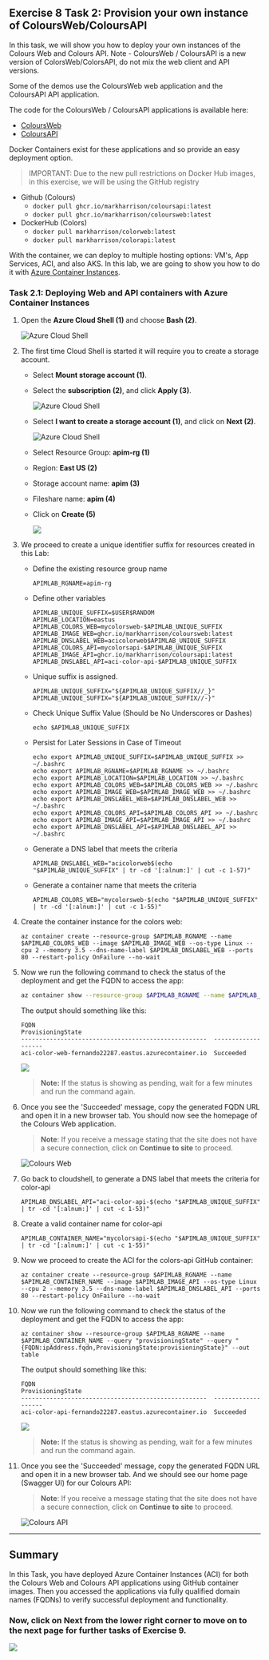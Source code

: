 ## Exercise 8 Task 2: Provision your own instance of ColoursWeb/ColoursAPI

In this task, we will show you how to deploy your own instances of the Colours Web and Colours API. Note - ColoursWeb / ColoursAPI is a new version of ColorsWeb/ColorsAPI, do not mix the web client and API versions.

Some of the demos use the ColoursWeb web application and the ColoursAPI API application. 

The code for the ColoursWeb / ColoursAPI applications is available here:

- [ColoursWeb](https://github.com/markharrison/ColoursWeb)
- [ColoursAPI](https://github.com/markharrison/ColoursAPI)

Docker Containers exist for these applications and so provide an easy deployment option.

> IMPORTANT: Due to the new pull restrictions on Docker Hub images, in this exercise, we will be using the GitHub registry

- Github (Colours)
  - `docker pull ghcr.io/markharrison/coloursapi:latest`
  - `docker pull ghcr.io/markharrison/coloursweb:latest`
- DockerHub (Colors)
  - `docker pull markharrison/colorweb:latest`
  - `docker pull markharrison/colorapi:latest`

With the container, we can deploy to multiple hosting options: VM's, App Services, ACI, and also AKS. In this lab, we are going to show you how to do it with [Azure Container Instances](https://docs.microsoft.com/en-us/azure/container-instances/).

### Task 2.1: Deploying Web and API containers with Azure Container Instances

1. Open the **Azure Cloud Shell (1)** and choose **Bash (2)**.

     ![Azure Cloud Shell](media/p24t2.1p1.png)

1. The first time Cloud Shell is started it will require you to create a storage account.

   - Select **Mount storage account (1)**.
   - Select the **subscription (2)**, and click **Apply (3)**.

     ![Azure Cloud Shell](media/E9T2.1S2.1-0309.png)

   - Select **I want to create a storage account (1)**, and click on **Next (2)**.

     ![Azure Cloud Shell](media/E9T2.1S2.2-0309.png)

   - Select Resource Group: **apim-rg (1)**
   - Region: **East US (2)**
   - Storage account name: **apim<inject key="Deployment ID" enableCopy="false" /> (3)**
   - Fileshare name: **apim (4)**
   - Click on **Create (5)**

       ![](media/p24t2.1p2.png)
   
1. We proceed to create a unique identifier suffix for resources created in this Lab:

   - Define the existing resource group name

     ```
     APIMLAB_RGNAME=apim-rg
     ```

   - Define other variables

     ```
     APIMLAB_UNIQUE_SUFFIX=$USER$RANDOM
     APIMLAB_LOCATION=eastus
     APIMLAB_COLORS_WEB=mycolorsweb-$APIMLAB_UNIQUE_SUFFIX
     APIMLAB_IMAGE_WEB=ghcr.io/markharrison/coloursweb:latest
     APIMLAB_DNSLABEL_WEB=acicolorweb$APIMLAB_UNIQUE_SUFFIX
     APIMLAB_COLORS_API=mycolorsapi-$APIMLAB_UNIQUE_SUFFIX
     APIMLAB_IMAGE_API=ghcr.io/markharrison/coloursapi:latest
     APIMLAB_DNSLABEL_API=aci-color-api-$APIMLAB_UNIQUE_SUFFIX
     ```

   - Unique suffix is assigned.

     ```
     APIMLAB_UNIQUE_SUFFIX="${APIMLAB_UNIQUE_SUFFIX//_}"
     APIMLAB_UNIQUE_SUFFIX="${APIMLAB_UNIQUE_SUFFIX//-}"
     ```

   - Check Unique Suffix Value (Should be No Underscores or Dashes)

     ```
     echo $APIMLAB_UNIQUE_SUFFIX
     ```

   - Persist for Later Sessions in Case of Timeout

     ```
     echo export APIMLAB_UNIQUE_SUFFIX=$APIMLAB_UNIQUE_SUFFIX >> ~/.bashrc
     echo export APIMLAB_RGNAME=$APIMLAB_RGNAME >> ~/.bashrc
     echo export APIMLAB_LOCATION=$APIMLAB_LOCATION >> ~/.bashrc
     echo export APIMLAB_COLORS_WEB=$APIMLAB_COLORS_WEB >> ~/.bashrc
     echo export APIMLAB_IMAGE_WEB=$APIMLAB_IMAGE_WEB >> ~/.bashrc
     echo export APIMLAB_DNSLABEL_WEB=$APIMLAB_DNSLABEL_WEB >> ~/.bashrc
     echo export APIMLAB_COLORS_API=$APIMLAB_COLORS_API >> ~/.bashrc
     echo export APIMLAB_IMAGE_API=$APIMLAB_IMAGE_API >> ~/.bashrc
     echo export APIMLAB_DNSLABEL_API=$APIMLAB_DNSLABEL_API >> ~/.bashrc
     ```

   - Generate a DNS label that meets the criteria

     ```
     APIMLAB_DNSLABEL_WEB="acicolorweb$(echo "$APIMLAB_UNIQUE_SUFFIX" | tr -cd '[:alnum:]' | cut -c 1-57)"
     ```

   - Generate a container name that meets the criteria

     ```
     APIMLAB_COLORS_WEB="mycolorsweb-$(echo "$APIMLAB_UNIQUE_SUFFIX" | tr -cd '[:alnum:]' | cut -c 1-55)"
     ```

1. Create the container instance for the colors web:

      ```  
      az container create --resource-group $APIMLAB_RGNAME --name $APIMLAB_COLORS_WEB --image $APIMLAB_IMAGE_WEB --os-type Linux --cpu 2 --memory 3.5 --dns-name-label $APIMLAB_DNSLABEL_WEB --ports 80 --restart-policy OnFailure --no-wait
      ```

1. Now we run the following command to check the status of the deployment and get the FQDN to access the app:

    ```bash
    az container show --resource-group $APIMLAB_RGNAME --name $APIMLAB_COLORS_WEB --query "{FQDN:ipAddress.fqdn,ProvisioningState:provisioningState}" --out table
    ```

    The output should something like this:

      ```
      FQDN                                                  ProvisioningState
      ----------------------------------------------------  -------------------
      aci-color-web-fernando22287.eastus.azurecontainer.io  Succeeded
      ```

      ![](media/p24t2.1p5.png)

      >**Note:** If the status is showing as pending, wait for a few minutes and run the command again.

1. Once you see the 'Succeeded' message, copy the generated FQDN URL and open it in a new browser tab. You should now see the homepage of the Colours Web application.

   >**Note**: If you receive a message stating that the site does not have a secure connection, click on **Continue to site** to proceed.

      ![Colours Web](media/02.png)

1. Go back to cloudshell, to generate a DNS label that meets the criteria for color-api
  
     ```
     APIMLAB_DNSLABEL_API="aci-color-api-$(echo "$APIMLAB_UNIQUE_SUFFIX" | tr -cd '[:alnum:]' | cut -c 1-53)"
     ```

1. Create a valid container name for color-api

     ```
     APIMLAB_CONTAINER_NAME="mycolorsapi-$(echo "$APIMLAB_UNIQUE_SUFFIX" | tr -cd '[:alnum:]' | cut -c 1-55)"
     ```

1. Now we proceed to create the ACI for the colors-api GitHub container:

   ```
   az container create --resource-group $APIMLAB_RGNAME --name $APIMLAB_CONTAINER_NAME --image $APIMLAB_IMAGE_API --os-type Linux --cpu 2 --memory 3.5 --dns-name-label $APIMLAB_DNSLABEL_API --ports 80 --restart-policy OnFailure --no-wait
   ```

1. Now we run the following command to check the status of the deployment and get the FQDN to access the app:

   ```
   az container show --resource-group $APIMLAB_RGNAME --name $APIMLAB_CONTAINER_NAME --query "provisioningState" --query "{FQDN:ipAddress.fqdn,ProvisioningState:provisioningState}" --out table
   ```

   The output should something like this:

   ```
   FQDN                                                  ProvisioningState
   ----------------------------------------------------  -------------------
   aci-color-api-fernando22287.eastus.azurecontainer.io  Succeeded
   ```

   ![](media/p24t2.1p10.png)

    >**Note:** If the status is showing as pending, wait for a few minutes and run the command again.  

1. Once you see the 'Succeeded' message, copy the generated FQDN URL and open it in a new browser tab. And we should see our home page (Swagger UI) for our Colours API:

   >**Note**: If you receive a message stating that the site does not have a secure connection, click on **Continue to site** to proceed.

   ![Colours API](media/03.png)
---
## Summary

In this Task, you have deployed Azure Container Instances (ACI) for both the Colours Web and Colours API applications using GitHub container images. Then you accessed the applications via fully qualified domain names (FQDNs) to verify successful deployment and functionality.

### Now, click on Next from the lower right corner to move on to the next page for further tasks of Exercise 9.

  ![](../gs/media/nextpagetab.png)
